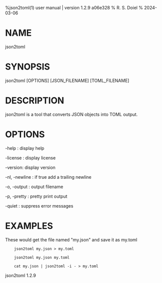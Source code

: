 %json2toml(1) user manual | version 1.2.9 a06e328
% R. S. Doiel
% 2024-03-06

# NAME

json2toml 

# SYNOPSIS

json2toml [OPTIONS] [JSON_FILENAME] [TOML_FILENAME]

# DESCRIPTION

json2toml is a tool that converts JSON objects into TOML output.

# OPTIONS

-help
: display help

-license
: display license

-version:
display version

-nl, -newline
: if true add a trailing newline

-o, -output
: output filename

-p, -pretty
: pretty print output

-quiet
: suppress error messages


# EXAMPLES

These would get the file named "my.json" and save it as my.toml

~~~
    json2toml my.json > my.toml

	json2toml my.json my.toml

	cat my.json | json2toml -i - > my.toml
~~~

json2toml 1.2.9


